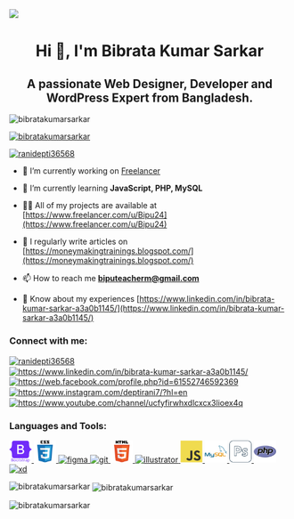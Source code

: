 <img src="[img_girl.jpg](https://media.licdn.com/dms/image/v2/D5616AQEnf8K1MiS4yg/profile-displaybackgroundimage-shrink_350_1400/profile-displaybackgroundimage-shrink_350_1400/0/1719578904575?e=1742428800&v=beta&t=c9O2Puw61LaT6_XUS6iRixiyv4sIMYf6aPqvjzrQwcg)">
<h1 align="center">Hi 👋, I'm Bibrata Kumar Sarkar</h1>
<h2 align="center">A passionate Web Designer, Developer and WordPress Expert from Bangladesh.</h2>

<p align="left"> <img src="https://komarev.com/ghpvc/?username=bibratakumarsarkar&label=Profile%20views&color=0e75b6&style=flat" alt="bibratakumarsarkar" /> </p>

<p align="left"> <a href="https://github.com/ryo-ma/github-profile-trophy"><img src="https://github-profile-trophy.vercel.app/?username=bibratakumarsarkar" alt="bibratakumarsarkar" /></a> </p>

<p align="left"> <a href="https://twitter.com/ranidepti36568" target="blank"><img src="https://img.shields.io/twitter/follow/ranidepti36568?logo=twitter&style=for-the-badge" alt="ranidepti36568" /></a> </p>

- 🔭 I’m currently working on [Freelancer](https://www.freelancer.com/u/Bipu24)

- 🌱 I’m currently learning **JavaScript, PHP, MySQL**

- 👨‍💻 All of my projects are available at [https://www.freelancer.com/u/Bipu24](https://www.freelancer.com/u/Bipu24)

- 📝 I regularly write articles on [https://moneymakingtrainings.blogspot.com/](https://moneymakingtrainings.blogspot.com/)

- 📫 How to reach me **biputeacherm@gmail.com**

- 📄 Know about my experiences [https://www.linkedin.com/in/bibrata-kumar-sarkar-a3a0b1145/](https://www.linkedin.com/in/bibrata-kumar-sarkar-a3a0b1145/)

<h3 align="left">Connect with me:</h3>
<p align="left">
<a href="https://twitter.com/ranidepti36568" target="blank"><img align="center" src="https://raw.githubusercontent.com/rahuldkjain/github-profile-readme-generator/master/src/images/icons/Social/twitter.svg" alt="ranidepti36568" height="30" width="40" /></a>
<a href="https://linkedin.com/in/https://www.linkedin.com/in/bibrata-kumar-sarkar-a3a0b1145/" target="blank"><img align="center" src="https://raw.githubusercontent.com/rahuldkjain/github-profile-readme-generator/master/src/images/icons/Social/linked-in-alt.svg" alt="https://www.linkedin.com/in/bibrata-kumar-sarkar-a3a0b1145/" height="30" width="40" /></a>
<a href="https://fb.com/https://web.facebook.com/profile.php?id=61552746592369" target="blank"><img align="center" src="https://raw.githubusercontent.com/rahuldkjain/github-profile-readme-generator/master/src/images/icons/Social/facebook.svg" alt="https://web.facebook.com/profile.php?id=61552746592369" height="30" width="40" /></a>
<a href="https://instagram.com/https://www.instagram.com/deptirani7/?hl=en" target="blank"><img align="center" src="https://raw.githubusercontent.com/rahuldkjain/github-profile-readme-generator/master/src/images/icons/Social/instagram.svg" alt="https://www.instagram.com/deptirani7/?hl=en" height="30" width="40" /></a>
<a href="https://www.youtube.com/c/https://www.youtube.com/channel/ucfyfirwhxdlcxcx3lioex4q" target="blank"><img align="center" src="https://raw.githubusercontent.com/rahuldkjain/github-profile-readme-generator/master/src/images/icons/Social/youtube.svg" alt="https://www.youtube.com/channel/ucfyfirwhxdlcxcx3lioex4q" height="30" width="40" /></a>
</p>

<h3 align="left">Languages and Tools:</h3>
<p align="left"> <a href="https://getbootstrap.com" target="_blank" rel="noreferrer"> <img src="https://raw.githubusercontent.com/devicons/devicon/master/icons/bootstrap/bootstrap-plain-wordmark.svg" alt="bootstrap" width="40" height="40"/> </a> <a href="https://www.w3schools.com/css/" target="_blank" rel="noreferrer"> <img src="https://raw.githubusercontent.com/devicons/devicon/master/icons/css3/css3-original-wordmark.svg" alt="css3" width="40" height="40"/> </a> <a href="https://www.figma.com/" target="_blank" rel="noreferrer"> <img src="https://www.vectorlogo.zone/logos/figma/figma-icon.svg" alt="figma" width="40" height="40"/> </a> <a href="https://git-scm.com/" target="_blank" rel="noreferrer"> <img src="https://www.vectorlogo.zone/logos/git-scm/git-scm-icon.svg" alt="git" width="40" height="40"/> </a> <a href="https://www.w3.org/html/" target="_blank" rel="noreferrer"> <img src="https://raw.githubusercontent.com/devicons/devicon/master/icons/html5/html5-original-wordmark.svg" alt="html5" width="40" height="40"/> </a> <a href="https://www.adobe.com/in/products/illustrator.html" target="_blank" rel="noreferrer"> <img src="https://www.vectorlogo.zone/logos/adobe_illustrator/adobe_illustrator-icon.svg" alt="illustrator" width="40" height="40"/> </a> <a href="https://developer.mozilla.org/en-US/docs/Web/JavaScript" target="_blank" rel="noreferrer"> <img src="https://raw.githubusercontent.com/devicons/devicon/master/icons/javascript/javascript-original.svg" alt="javascript" width="40" height="40"/> </a> <a href="https://www.mysql.com/" target="_blank" rel="noreferrer"> <img src="https://raw.githubusercontent.com/devicons/devicon/master/icons/mysql/mysql-original-wordmark.svg" alt="mysql" width="40" height="40"/> </a> <a href="https://www.photoshop.com/en" target="_blank" rel="noreferrer"> <img src="https://raw.githubusercontent.com/devicons/devicon/master/icons/photoshop/photoshop-line.svg" alt="photoshop" width="40" height="40"/> </a> <a href="https://www.php.net" target="_blank" rel="noreferrer"> <img src="https://raw.githubusercontent.com/devicons/devicon/master/icons/php/php-original.svg" alt="php" width="40" height="40"/> </a> <a href="https://www.adobe.com/products/xd.html" target="_blank" rel="noreferrer"> <img src="https://cdn.worldvectorlogo.com/logos/adobe-xd.svg" alt="xd" width="40" height="40"/> </a> </p>

<p><img align="left" src="https://github-readme-stats.vercel.app/api/top-langs?username=bibratakumarsarkar&show_icons=true&locale=en&layout=compact" alt="bibratakumarsarkar" /></p>

<p>&nbsp;<img align="center" src="https://github-readme-stats.vercel.app/api?username=bibratakumarsarkar&show_icons=true&locale=en" alt="bibratakumarsarkar" /></p>

<p><img align="center" src="https://github-readme-streak-stats.herokuapp.com/?user=bibratakumarsarkar&" alt="bibratakumarsarkar" /></p>
